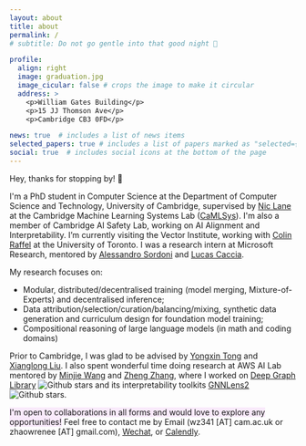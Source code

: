 ```yaml
---
layout: about
title: about
permalink: /
# subtitle: Do not go gentle into that good night 🧗

profile:
  align: right
  image: graduation.jpg
  image_cicular: false # crops the image to make it circular
  address: >
    <p>William Gates Building</p>
    <p>15 JJ Thomson Ave</p>
    <p>Cambridge CB3 0FD</p>

news: true  # includes a list of news items
selected_papers: true # includes a list of papers marked as "selected={true}"
social: true  # includes social icons at the bottom of the page
---
```


Hey, thanks for stopping by! 👋

I'm a PhD student in Computer Science at the Department of Computer Science and Technology, University of Cambridge, supervised by [Nic Lane](http://niclane.org/) at the Cambridge Machine Learning Systems Lab ([CaMLSys](https://mlsys.cst.cam.ac.uk/)). I'm also a member of Cambridge AI Safety Lab, working on AI Alignment and Interpretability. I’m currently visiting the Vector Institute, working with [Colin Raffel](https://colinraffel.com/) at the University of Toronto. I was a research intern at Microsoft Research, mentored by [Alessandro Sordoni](https://mila.quebec/en/directory/alessandro-sordoni) and [Lucas Caccia](https://www.cs.mcgill.ca/~lpagec/).

My research focuses on:

* Modular, distributed/decentralised training (model merging, Mixture-of-Experts) and decentralised inference;
* Data attribution/selection/curation/balancing/mixing, synthetic data generation and curriculum design for foundation model training;
* Compositional reasoning of large language models (in math and coding domains)

Prior to Cambridge, I was glad to be advised by [Yongxin Tong](https://yongxintong.github.io/) and [Xianglong Liu](https://xlliu-beihang.github.io/). I also spent wonderful time doing research at AWS AI Lab mentored by [Minjie Wang](https://jermainewang.github.io/) and [Zheng Zhang](https://research.shanghai.nyu.edu/centers-and-institutes/datascience/people/zheng-zhang), where I worked on [Deep Graph Library](https://www.dgl.ai/) ![Github stars](https://img.shields.io/github/stars/dmlc/dgl) and its interpretability toolkits [GNNLens2](https://github.com/dmlc/GNNLens2) ![Github stars](https://img.shields.io/github/stars/dmlc/GNNLens2). 

<span style="background-color: #F9EAFB">I'm open to collaborations in all forms and would love to explore any opportunities!</span> Feel free to contact me by Email (wz341 [AT] cam.ac.uk or zhaowrenee [AT] gmail.com), [Wechat](https://github.com/Ryan0v0/Ryan0v0.github.io/blob/master/assets/img/wechat.jpg), or [Calendly](https://calendly.com/wanru-zhao).
